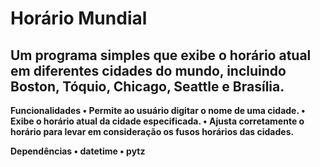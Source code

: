 # Horário Mundial

## Um programa simples que exibe o horário atual em diferentes cidades do mundo, incluindo Boston, Tóquio, Chicago, Seattle e Brasília.

 <b>Funcionalidades<b>
• Permite ao usuário digitar o nome de uma cidade.
• Exibe o horário atual da cidade especificada.
• Ajusta corretamente o horário para levar em consideração os fusos horários das cidades.

<b>Dependências<b>
• datetime
• pytz
